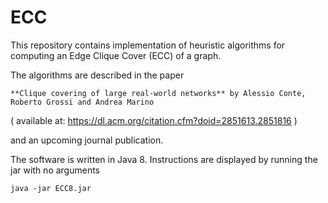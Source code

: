 # ECC
This repository contains implementation of heuristic algorithms for computing an Edge Clique Cover (ECC) of a graph.

The algorithms are described in the paper

```
**Clique covering of large real-world networks** by Alessio Conte, Roberto Grossi and Andrea Marino
```
( available at: https://dl.acm.org/citation.cfm?doid=2851613.2851816 )


and an upcoming journal publication.

The software is written in Java 8. Instructions are displayed by running the jar with no arguments

```
java -jar ECC8.jar
```
